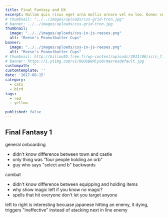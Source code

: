 ```yaml
---
title: Final Fantasy and UX
excerpt: Nullam quis risus eget urna mollis ornare vel eu leo. Donec sed odio dui. Sed posuere consectetur est at lobortis. Duis mollis, est non commodo luctus, nisi erat porttitor ligula, eget lacinia odio sem nec elit.
# thumbnail: "../../images/uploads/css-grid-tron.jpg"
# banner: ../../images/uploads/css-grid-tron.jpg
thumbnail: 
  image: "../../images/uploads/css-in-js-reeses.png"
  alt: "Reese's Peanutbutter Cups"
banner: 
  image: "../../images/uploads/css-in-js-reeses.png"
  alt: "Reese's Peanutbutter Cups"
# thumbnail: http://billou95.free.fr/wp-content/uploads/2011/06/scrn_finalFantasyVI-04.gif
# banner: https://i.ytimg.com/vi/0GUsB8Hlyo0/maxresdefault.jpg
custompath: ''
customtemplate: ''
date: '2017-08-15'
category: 
  - cats
  - bird
tags:
  - red
  - yellow

published: false
---
```


## Final Fantasy 1

general onboarding
- didn't know difference between town and castle
- only thing was "four people holding an orb"
- guy who says "select and b" backwards

combat
- didn't know difference between equipping and holding items
- why show magic left if you know no magic?
- spells that hit everyone don't let you target anyone

left to right is interesting becuase japanese
hitting an enemy, it dying, triggers "ineffective" instead of atacking next in line enemy
